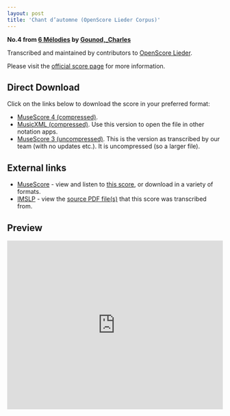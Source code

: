 ```yaml
---
layout: post
title: 'Chant d’automne (OpenScore Lieder Corpus)'
---
```


__No.4 from [6 Mélodies](https://fourscoreandmore.org/openscore/lieder/Gounod%2C_Charles/6_M%C3%A9lodies/) by [Gounod,_Charles](https://fourscoreandmore.org/openscore/lieder/Gounod%2C_Charles)__

Transcribed and maintained by contributors to [OpenScore Lieder].

Please visit the [official score page] for more information.

[official score page]: https://musescore.com/openscore-lieder-corpus/scores/5079391
[OpenScore Lieder]: https://musescore.com/openscore-lieder-corpus

## Direct Download

Click on the links below to download the score in your preferred format:
- [MuseScore 4 (compressed)](https://fourscoreandmore.org/openscore/lieder/Gounod%2C_Charles/6_M%C3%A9lodies/4_Chant_d%E2%80%99automne.mscz).
- [MusicXML (compressed)](https://fourscoreandmore.org/openscore/lieder/Gounod%2C_Charles/6_M%C3%A9lodies/4_Chant_d%E2%80%99automne.mxl). Use this version to open the file in other notation apps.
- [MuseScore 3 (uncompressed)](https://raw.githubusercontent.com/OpenScore/Lieder/refs/heads/main/scores/Gounod%2C_Charles/6_M%C3%A9lodies/4_Chant_d%E2%80%99automne/lc5079391.mscx). This is the version as transcribed by our team (with no updates etc.). It is uncompressed (so a larger file).

## External links

- [MuseScore] - view and listen to [this score][MuseScore], or download in a variety of formats.
- [IMSLP] - view the [source PDF file(s)][IMSLP] that this score was transcribed from.

[MuseScore]: https://musescore.com/score/5079391
[IMSLP]: https://imslp.org/wiki/Special:ReverseLookup/518017

## Preview

<iframe width="100%" height="394" src="https://musescore.com/openscore-lieder-corpus/scores/5079391/embed" frameborder="0" allowfullscreen allow="autoplay; fullscreen"></iframe>
